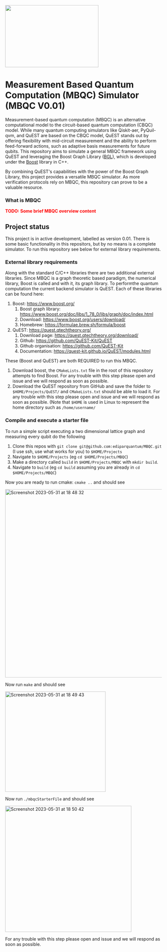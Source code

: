 <img src="https://user-images.githubusercontent.com/19248072/225727493-def23a0b-96e3-4310-aa9b-5f27fb0c6f2a.png"  width="300" height="200">


# Measurement Based Quantum Computation (MBQC) Simulator (MBQC V0.01)

Measurement-based quantum computation (MBQC) is an alternative computational model to the circuit-based quantum computation (CBQC) model. While many quantum computing simulators like Qiskit-aer, PyQuil-qvm, and QuEST are based on the CBQC model, QuEST stands out by offering flexibility with mid-circuit measurement and the ability to perform feed-forward actions, such as adaptive basis measurements for future qubits. This repository aims to simulate a general MBQC framework using QuEST and leveraging the Boost Graph Library ([BGL](https://www.boost.org/doc/libs/1_78_0/libs/graph/doc/index.html)), which is developed under the [Boost](https://www.boost.org/) library in C++.

By combining QuEST's capabilities with the power of the Boost Graph Library, this project provides a versatile MBQC simulator. As more verification protocols rely on MBQC, this repository can prove to be a valuable resource.

### What is MBQC


**<span style="color:red">TODO: Some brief MBQC overview content</span>**


## Project status

This project is in active development, labelled as version 0.01. There is some basic functionality in this repositors, but by no means is a complete simulator. To run this repository see below for external library requirements.

### External library requirements

Along with the standard C/C++ libraries there are two additional external libraries. Since MBQC is a graph theoretic based paradigm, the numerical library, Boost is called and with it, its graph library. To performthe quantum computation the current backend simulator is QuEST. Each of these libraries can be found here:

1. Boost: https://www.boost.org/
    1. Boost graph library: https://www.boost.org/doc/libs/1_78_0/libs/graph/doc/index.html
    2. Download: https://www.boost.org/users/download/
    3. Homebrew: https://formulae.brew.sh/formula/boost
2. QuEST: https://quest.qtechtheory.org/
    1. Download page: https://quest.qtechtheory.org/download/
    2. Github: https://github.com/QuEST-Kit/QuEST
    3. Github organisation: https://github.com/QuEST-Kit
    4. Documentation: https://quest-kit.github.io/QuEST/modules.html

These (Boost and QuEST) are both REQUIRED to run this MBQC.

1. Download boost, the `CMakeLists.txt` file in the root of this repository attempts to find Boost. For any trouble with this step please open and issue and we will respond as soon as possible.
2. Download the QuEST repository from GitHub and save the folder to `$HOME/Projects/QuEST/` and `CMakeLists.txt` should be able to load it. For any trouble with this step please open and issue and we will respond as soon as possible. (Note that `$HOME` is used in Linux to represent the home directory such as `/home/username/`

### Compile and execute a starter file

To run a simple script executing a two dimensional lattice graph and measuring every qubit do the following

1. Clone this repos with `git clone git@github.com:ediparquantum/MBQC.git` (I use ssh, use what works for you) to `$HOME/Projects`
2. Navigate to `$HOME/Projects` (eg `cd $HOME/Projects/MBQC`)
3. Make a directory called `build` in `$HOME/Projects/MBQC` with `mkdir build`.
4. Navigate to `build` (eg `cd build` assuming you are already in `cd $HOME/Projects/MBQC`)

Now you are ready to run cmake: `cmake ..` and should see

<img width="606" alt="Screenshot 2023-05-31 at 18 48 32" src="https://github.com/ediparquantum/MBQC/assets/19248072/e96fe87c-22da-4577-af21-4b8ee6bfe1e0">

Now run `make` and should see

<img width="323" alt="Screenshot 2023-05-31 at 18 49 43" src="https://github.com/ediparquantum/MBQC/assets/19248072/54bf8aae-a043-4ce1-97f8-7ed8db6b3cf8">

Now run `./mbqcStarterFile` and should see

<img width="406" alt="Screenshot 2023-05-31 at 18 50 42" src="https://github.com/ediparquantum/MBQC/assets/19248072/4c3b9da3-d212-49b5-b1a7-3ff77ee524ff">

For any trouble with this step please open and issue and we will respond as soon as possible.


